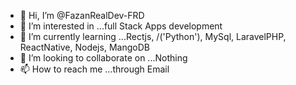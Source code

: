 - 👋 Hi, I’m @FazanRealDev-FRD
- 👀 I’m interested in ...full Stack Apps development 
- 🌱 I’m currently learning ...Rectjs, /('Python'), MySql, LaravelPHP, ReactNative, Nodejs, MangoDB  
- 💞️ I’m looking to collaborate on ...Nothing
- 📫 How to reach me ...through Email

<!---
FazanRealDev-FRD/FazanRealDev-FRD is a ✨ special ✨ repository because its `README.md` (this file) appears on your GitHub profile.
You can click the Preview link to take a look at your changes.
--->
